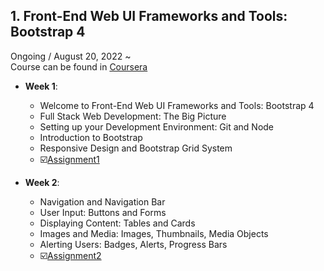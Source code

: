 ## 1. Front-End Web UI Frameworks and Tools: Bootstrap 4
Ongoing / August 20, 2022 ~ <br>
Course can be found in [Coursera](https://www.coursera.org/learn/bootstrap-4/home/week/1?showUnlock=true)

- <strong>Week 1</strong>:
  - Welcome to Front-End Web UI Frameworks and Tools: Bootstrap 4
  - Full Stack Web Development: The Big Picture
  - Setting up your Development Environment: Git and Node
  - Introduction to Bootstrap
  - Responsive Design and Bootstrap Grid System
  - ☑️[Assignment1](https://github.com/AhnJunYeong0319/Full-Stack-Web-Development-with-React-Specialization/course1/week1/assignment)
  
- <strong>Week 2</strong>:
  - Navigation and Navigation Bar
  - User Input: Buttons and Forms
  - Displaying Content: Tables and Cards
  - Images and Media: Images, Thumbnails, Media Objects
  - Alerting Users: Badges, Alerts, Progress Bars
  - ☑️[Assignment2](https://github.com/AhnJunYeong0319/Full-Stack-Web-Development-with-React-Specialization/course1/week2/assignment)
